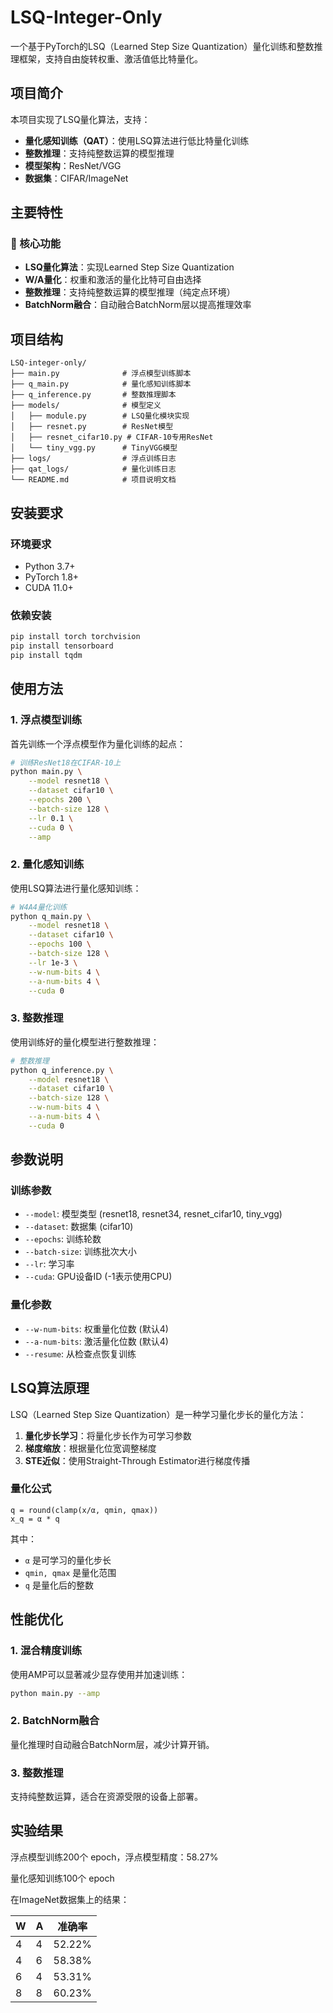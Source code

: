 # LSQ-Integer-Only

一个基于PyTorch的LSQ（Learned Step Size Quantization）量化训练和整数推理框架，支持自由旋转权重、激活值低比特量化。

## 项目简介

本项目实现了LSQ量化算法，支持：
- **量化感知训练（QAT）**：使用LSQ算法进行低比特量化训练
- **整数推理**：支持纯整数运算的模型推理
- **模型架构**：ResNet/VGG
- **数据集**：CIFAR/ImageNet

## 主要特性

### 🎯 核心功能
- **LSQ量化算法**：实现Learned Step Size Quantization
- **W/A量化**：权重和激活的量化比特可自由选择
- **整数推理**：支持纯整数运算的模型推理（纯定点环境）
- **BatchNorm融合**：自动融合BatchNorm层以提高推理效率


## 项目结构

```
LSQ-integer-only/
├── main.py              # 浮点模型训练脚本
├── q_main.py            # 量化感知训练脚本
├── q_inference.py       # 整数推理脚本
├── models/              # 模型定义
│   ├── module.py        # LSQ量化模块实现
│   ├── resnet.py        # ResNet模型
│   ├── resnet_cifar10.py # CIFAR-10专用ResNet
│   └── tiny_vgg.py      # TinyVGG模型
├── logs/                # 浮点训练日志
├── qat_logs/            # 量化训练日志
└── README.md            # 项目说明文档
```

## 安装要求

### 环境要求
- Python 3.7+
- PyTorch 1.8+
- CUDA 11.0+

### 依赖安装
```bash
pip install torch torchvision
pip install tensorboard
pip install tqdm
```

## 使用方法

### 1. 浮点模型训练

首先训练一个浮点模型作为量化训练的起点：

```bash
# 训练ResNet18在CIFAR-10上
python main.py \
    --model resnet18 \
    --dataset cifar10 \
    --epochs 200 \
    --batch-size 128 \
    --lr 0.1 \
    --cuda 0 \
    --amp
```

### 2. 量化感知训练

使用LSQ算法进行量化感知训练：

```bash
# W4A4量化训练
python q_main.py \
    --model resnet18 \
    --dataset cifar10 \
    --epochs 100 \
    --batch-size 128 \
    --lr 1e-3 \
    --w-num-bits 4 \
    --a-num-bits 4 \
    --cuda 0
```

### 3. 整数推理

使用训练好的量化模型进行整数推理：

```bash
# 整数推理
python q_inference.py \
    --model resnet18 \
    --dataset cifar10 \
    --batch-size 128 \
    --w-num-bits 4 \
    --a-num-bits 4 \
    --cuda 0
```

## 参数说明

### 训练参数
- `--model`: 模型类型 (resnet18, resnet34, resnet_cifar10, tiny_vgg)
- `--dataset`: 数据集 (cifar10)
- `--epochs`: 训练轮数
- `--batch-size`: 训练批次大小
- `--lr`: 学习率
- `--cuda`: GPU设备ID (-1表示使用CPU)

### 量化参数
- `--w-num-bits`: 权重量化位数 (默认4)
- `--a-num-bits`: 激活量化位数 (默认4)
- `--resume`: 从检查点恢复训练

## LSQ算法原理

LSQ（Learned Step Size Quantization）是一种学习量化步长的量化方法：

1. **量化步长学习**：将量化步长作为可学习参数
2. **梯度缩放**：根据量化位宽调整梯度
3. **STE近似**：使用Straight-Through Estimator进行梯度传播

### 量化公式
```
q = round(clamp(x/α, qmin, qmax))
x_q = α * q
```

其中：
- `α` 是可学习的量化步长
- `qmin, qmax` 是量化范围
- `q` 是量化后的整数

## 性能优化

### 1. 混合精度训练
使用AMP可以显著减少显存使用并加速训练：
```bash
python main.py --amp
```

### 2. BatchNorm融合
量化推理时自动融合BatchNorm层，减少计算开销。

### 3. 整数推理
支持纯整数运算，适合在资源受限的设备上部署。

## 实验结果
浮点模型训练200个 epoch，浮点模型精度：58.27%

量化感知训练100个 epoch

在ImageNet数据集上的结果：

| W | A | 准确率 |
|---|---|--------|
| 4 | 4 | 52.22% |
| 4 | 6 | 58.38% |
| 6 | 4 | 53.31% |
| 8 | 8 | 60.23% |
